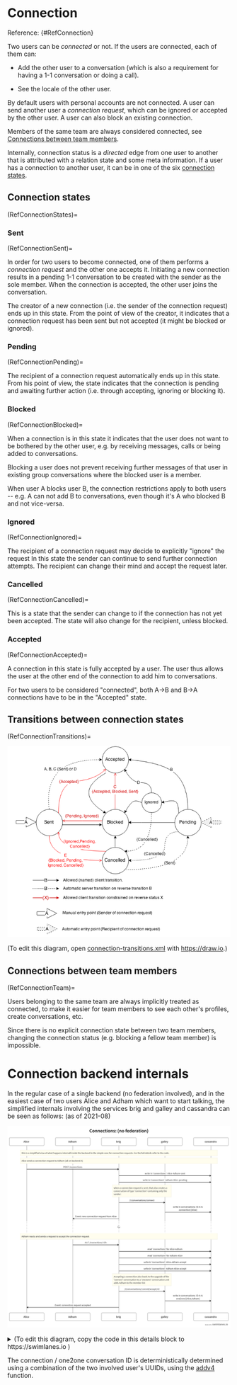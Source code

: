 # Connection

Reference: {#RefConnection}

Two users can be _connected_ or not. If the users are connected, each of them can:

* Add the other user to a conversation (which is also a requirement for having a 1-1 conversation or doing a call).

* See the locale of the other user.

By default users with personal accounts are not connected. A user can send another user a _connection request_, which can be ignored or accepted by the other user. A user can also block an existing connection.

Members of the same team are always considered connected, see [Connections between team members](RefConnectionTeam).

Internally, connection status is a _directed_ edge from one user to another that is attributed with a relation state and some meta information. If a user has a connection to another user, it can be in one of the six [connection states](RefConnectionStates).

## Connection states 
(RefConnectionStates)=

### Sent 
(RefConnectionSent)=

In order for two users to become connected, one of them performs a _connection request_ and the other one accepts it. Initiating a new connection results in a pending 1-1 conversation to be created with the sender as the sole member. When the connection is accepted, the other user joins the conversation.

The creator of a new connection (i.e. the sender of the connection request) ends up in this state. From the point of view of the creator, it indicates that a connection request has been sent but not accepted (it might be blocked or ignored).

### Pending 
(RefConnectionPending)=

The recipient of a connection request automatically ends up in this state.
From his point of view, the state indicates that the connection is pending
and awaiting further action (i.e. through accepting, ignoring or blocking it).

### Blocked 
(RefConnectionBlocked)=

When a connection is in this state it indicates that the user does not want to be bothered by the other user, e.g. by receiving messages, calls or being added to conversations.

Blocking a user does not prevent receiving further messages of that user in existing group conversations where the blocked user is a member.

When user A blocks user B, the connection restrictions apply to both users -- e.g. A can not add B to conversations, even though it's A who blocked B and not vice-versa.

### Ignored 
(RefConnectionIgnored)=

The recipient of a connection request may decide to explicitly "ignore" the request In this state the sender can continue to send further connection attempts. The recipient can change their mind and accept the request later.

### Cancelled 
(RefConnectionCancelled)=

This is a state that the sender can change to if the connection has not yet been accepted. The state will also change for the recipient, unless blocked.

### Accepted 
(RefConnectionAccepted)=

A connection in this state is fully accepted by a user. The user thus allows the user at the other end of the connection to add him to conversations.

For two users to be considered "connected", both A->B and B->A connections have to be in the "Accepted" state.

## Transitions between connection states 
(RefConnectionTransitions)=

![Connection state transitions](connection-transitions.png)

(To edit this diagram, open [connection-transitions.xml](connection-transitions.xml) with <https://draw.io>.)

## Connections between team members 
(RefConnectionTeam)=

Users belonging to the same team are always implicitly treated as connected, to make it easier for team members to see each other's profiles, create conversations, etc.

Since there is no explicit connection state between two team members, changing the connection status (e.g. blocking a fellow team member) is impossible.

# Connection backend internals

In the regular case of a single backend (no federation involved), and in the easiest case of two users Alice and Adham which want to start talking, the simplified internals involving the services brig and galley and cassandra can be seen as follows: (as of 2021-08)

![Connection backend internal flow](connections-flow-1-backend.png)

<details>
<summary>(To edit this diagram, copy the code in this details block to https://swimlanes.io )</summary>

```
title: Connections: (no federation)

note: this is a simplified view of what happens internall inside the backend in the simple case for connection requests. For the full details refer to the code.

note: Alice sends a connection request to Adham (all on backend A)

order: Alice, Adham, brig, galley, cassandra

Alice -> brig: POST /connections

brig -> cassandra:  write in 'connections': Alice-Adham-sent
brig -> cassandra:  write in 'connections': Adham-Alice-pending
note brig, galley: when a connection request is sent, that also creates a conversation of type 'connection' containing only the sender:
brig -> galley: /i/conversations/connect
galley -> cassandra: write in conversations: ID-A-A: connection/[Alice]
brig -> Adham: Event: new connection request from Alice

...: {fas-spinner}

note Alice, cassandra: Adham reacts and sends a request to accept the connection request

Adham -> brig: *PUT /connections/<id>*
brig -> cassandra: read 'connections' for Alice-Adham
brig -> cassandra: read 'connections' for Adham-Alice
brig -> cassandra:  write in 'connections': Alice-Adham-accept
brig -> cassandra:  write in 'connections': Adham-Alice-accept

note brig, galley: Accepting a connection also leads to the upgrade of the 'connect' conversation to a 'one2one' conversation and adds Adham to the member list
brig -> galley: /i/conversations/:convId/accept/v2
galley -> cassandra: write in conversations: ID-A-A: one2one/[Alice,Adham]
brig -> Alice: Event: connection request accepted
```
</details>

The connection / one2one conversation ID is deterministically determined using a combination of the two involved user's UUIDs, using the [addv4](https://github.com/wireapp/wire-server/blob/3b1d0c5acee58bb65d8d72e71baf68dd4c0096ae/libs/types-common/src/Data/UUID/Tagged.hs#L67-L83) function.

